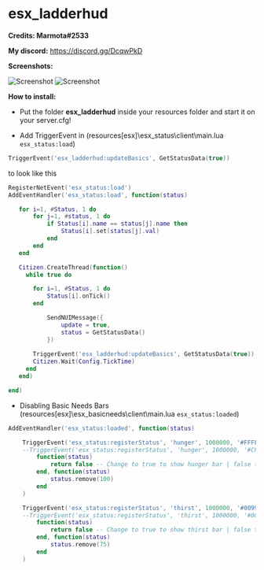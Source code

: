 # esx_ladderhud
**Credits: Marmota#2533**

**My discord:** https://discord.gg/DcqwPkD

**Screenshots:**

![Screenshot](https://i.imgur.com/84NRqwa.png)
![Screenshot](https://i.imgur.com/t1rR9rr.jpg)


**How to install:**

 - Put the folder **esx_ladderhud** inside your resources folder and start it on your server.cfg!
 
 * Add TriggerEvent in (resources\[esx]\esx_status\client\main.lua `esx_status:load`) 
 ```lua
 TriggerEvent('esx_ladderhud:updateBasics', GetStatusData(true))
 ```
 to look like this
 ```lua
 RegisterNetEvent('esx_status:load')
 AddEventHandler('esx_status:load', function(status)
 
 	for i=1, #Status, 1 do
 		for j=1, #status, 1 do
 			if Status[i].name == status[j].name then
 				Status[i].set(status[j].val)
 			end
 		end
 	end
 
 	Citizen.CreateThread(function()
 	  while true do
 
 	  	for i=1, #Status, 1 do
 	  		Status[i].onTick()
 	  	end
 
 			SendNUIMessage({
 				update = true,
 				status = GetStatusData()
 			})
 	
 		TriggerEvent('esx_ladderhud:updateBasics', GetStatusData(true))
 	    Citizen.Wait(Config.TickTime)
 	  end
 	end)
 
 end)
 ```
* Disabling Basic Needs Bars (resources\[esx]\esx_basicneeds\client\main.lua `esx_status:loaded`)
```lua
AddEventHandler('esx_status:loaded', function(status)

	TriggerEvent('esx_status:registerStatus', 'hunger', 1000000, '#FFFF00', -- amarelo
	--TriggerEvent('esx_status:registerStatus', 'hunger', 1000000, '#CFAD0F', -- GOLD
		function(status)
			return false -- Change to true to show hunger bar | false to hide hunger bar
		end, function(status)
			status.remove(100)
		end
	)

	TriggerEvent('esx_status:registerStatus', 'thirst', 1000000, '#0099FF', -- azul
	--TriggerEvent('esx_status:registerStatus', 'thirst', 1000000, '#0C98F1', -- CYAN
		function(status)
			return false -- Change to true to show thirst bar | false to hide thirst bar
		end, function(status)
			status.remove(75)
		end
	)
```
  
